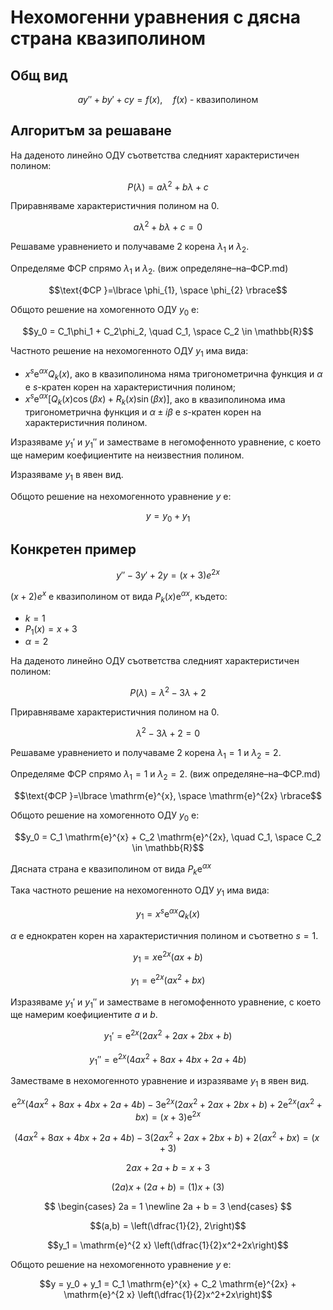 # Нехомогенни уравнения с дясна страна квазиполином

## Общ вид

$$ay'' + by' + cy = f(x), \quad f(x)\text{ - квазиполином}$$

## Алгоритъм за решаване

На даденото линейно ОДУ съответства следният характеристичен полином:

$$P(\lambda) = a\lambda^2 + b\lambda + c$$

Приравняваме характеристичния полином на $0$.

$$a\lambda^2 + b\lambda + c = 0$$

Решаваме уравнението и получаваме 2 корена $\lambda_1$ и $\lambda_2$.

Определяме ФСР спрямо $\lambda_1$ и $\lambda_2$. (виж определяне–на–ФСР.md)

$$\text{ФСР }=\lbrace \phi_{1}, \space \phi_{2} \rbrace$$

Общото решение на хомогенното ОДУ $y_0$ е:

$$y_0 = C_1\phi_1 + C_2\phi_2, \quad C_1, \space C_2 \in \mathbb{R}$$

Частното решение на нехомогенното ОДУ $y_1$ има вида:

* $x^s \mathrm{e}^{\alpha x} Q_k(x)$, ако в квазиполинома няма тригонометрична функция и $\alpha$ e $s$-кратен корен на характеристичния полином;
* $x^s \mathrm{e}^{\alpha x} \left[ Q_k(x) \cos(\beta x) + R_k(x) \sin(\beta x) \right]$, ако в квазиполинома има тригонометрична функция и $\alpha \pm i\beta$ e $s$-кратен корен на характеристичния полином.

Изразяваме $y_1'$ и $y_1''$ и заместваме в негомофенното уравнение, с което ще намерим коефициентите на неизвестния полином.

Изразяваме $y_1$ в явен вид.

Общото решение на нехомогенното уравнение $y$ е:

$$y = y_0 + y_1$$

## Конкретен пример

$$y'' - 3y' + 2y = (x + 3) e^{2x}$$

$(x+2) e^x$ е квазиполином от вида $P_k(x)\mathrm{e}^{\alpha x}$, където:
* $k = 1$
* $P_1(x) = x + 3$
* $\alpha = 2$

На даденото линейно ОДУ съответства следният характеристичен полином:

$$P(\lambda) = \lambda^2 -3 \lambda + 2$$

Приравняваме характеристичния полином на $0$.

$$\lambda^2 - 3\lambda + 2 = 0$$

Решаваме уравнението и получаваме 2 корена $\lambda_1 = 1$ и $\lambda_2 = 2$.

Определяме ФСР спрямо $\lambda_1 = 1$ и $\lambda_2 = 2$. (виж определяне–на–ФСР.md)

$$\text{ФСР }=\lbrace \mathrm{e}^{x}, \space \mathrm{e}^{2x} \rbrace$$

Общото решение на хомогенното ОДУ $y_0$ е:

$$y_0 = C_1 \mathrm{e}^{x} + C_2 \mathrm{e}^{2x}, \quad C_1, \space C_2 \in \mathbb{R}$$

Дясната страна е квазиполином от вида $P_k \mathrm{e}^{\alpha x}$

Така частното решение на нехомогенното ОДУ $y_1$ има вида:

$$y_1 = x^s \mathrm{e}^{\alpha x} Q_k(x)$$

$\alpha$ е еднократен корен на характеристичния полином и съответно $s=1$.

$$y_1 = x \mathrm{e}^{2 x} (ax+b)$$

$$y_1 = \mathrm{e}^{2 x} (ax^2+bx)$$

Изразяваме $y_1'$ и $y_1''$ и заместваме в негомофенното уравнение, с което ще намерим коефициентите $a$ и $b$.

$$y_1' = \mathrm{e}^{2 x} (2ax^2+2ax+2bx+b)$$

$$y_1'' = \mathrm{e}^{2 x} (4ax^2+8ax + 4bx + 2a + 4b)$$

Заместваме в нехомогенното уравнение и изразяваме $y_1$ в явен вид.

$$\mathrm{e}^{2 x} (4ax^2+8ax + 4bx + 2a + 4b) -3\mathrm{e}^{2 x} (2ax^2+2ax+2bx+b) +2\mathrm{e}^{2 x} (ax^2+bx) = (x+3)\mathrm{e}^{2 x}$$

$$(4ax^2+8ax + 4bx + 2a + 4b) -3(2ax^2+2ax+2bx+b) +2(ax^2+bx) = (x+3)$$

$$2ax + 2a + b = x + 3$$

$$(2a)x + (2a + b) = (1)x + (3)$$

$$
\begin{cases}
2a = 1 \newline
2a + b = 3
\end{cases}
$$

$$(a,b) = \left(\dfrac{1}{2}, 2\right)$$

$$y_1 = \mathrm{e}^{2 x} \left(\dfrac{1}{2}x^2+2x\right)$$

Общото решение на нехомогенното уравнение $y$ е:

$$y = y_0 + y_1 = C_1 \mathrm{e}^{x} + C_2 \mathrm{e}^{2x} + \mathrm{e}^{2 x} \left(\dfrac{1}{2}x^2+2x\right)$$
